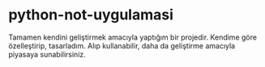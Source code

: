 # python-not-uygulamasi
Tamamen kendini geliştirmek amacıyla yaptığım bir projedir. Kendime göre özelleştirip, tasarladım. Alıp kullanabilir, daha da geliştirme amacıyla piyasaya sunabilirsiniz.
